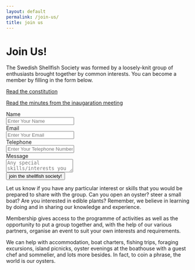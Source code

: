 ```yaml
---
layout: default
permalink: /join-us/
title: join us
---
```


# Join Us!

The Swedish Shellfish Society was formed by a loosely-knit group of enthusiasts brought together by common interests. You can become a member by filling in the form below.

[Read the constitution](/sss_stadgar.pdf)

[Read the minutes from the inaugaration meeting](/minutes.pdf)

<div class="form">
    <form action="https://api.staticforms.xyz/submit" method="post" id="staticform">
        <input type="hidden" name="accessKey" value="99a1dbf8-a5d1-4d17-a854-4ca3397d5166">
        <input type="hidden" name="subject" value="Membership Application">
        <input type="hidden" name="redirectTo" value="https://fishingandforaging.se/thanks-for-joining">
        <div class="field">
            <label class="label">Name</label>
            <div class="control">
            <input class="input" type="text" name="name" placeholder="Enter Your Name" required>
            </div>
        </div>
        <div class="field">
            <label class="label">Email</label>
            <div class="control">
            <input class="input" type="email" name="email" placeholder="Enter Your Email" required>
            </div>
        </div>
        <div class="field">
            <label class="label">Telephone</label>
            <div class="control">
            <input class="input" type="tel" name="telephone" placeholder="Enter Your Telephone Number (optional)">
            </div>
        </div>
        <div class="field">
            <label class="label">Message</label>
            <div class="control">
            <textarea class="textarea" name="addition information" placeholder="Any special skills/interests you want to share?"></textarea>
            </div>
        </div>
        <button class="button" type="Submit">join the shellfish society!</button>
    </form>
</div>

Let us know if you have any particular interest or skills that you would be prepared to share with the group. Can you open an oyster? steer a small boat? Are you interested in edible plants? 
Remember, we believe in learning by doing and in sharing our knowledge and experience.

Membership gives access to the programme of activities as well as the opportunity to put a group together and, with the help of our various partners, organise an event to suit your own interests and requirements.  

We can help with accommodation, boat charters, fishing trips, foraging excursions, island picnicks, oyster evenings at the boathouse with a guest chef and sommelier, and lots more besides. In fact, to coin a phrase, the world is our oysters.






